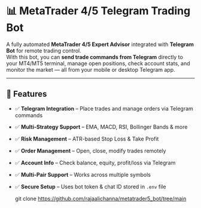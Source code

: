 # 📊 MetaTrader 4/5 Telegram Trading Bot  

A fully automated **MetaTrader 4/5 Expert Advisor** integrated with **Telegram Bot** for remote trading control.  
With this bot, you can **send trade commands from Telegram** directly to your MT4/MT5 terminal, manage open positions, check account stats, and monitor the market — all from your mobile or desktop Telegram app.  

---

## 🚀 Features  

- ✅ **Telegram Integration** – Place trades and manage orders via Telegram commands  
- ✅ **Multi-Strategy Support** – EMA, MACD, RSI, Bollinger Bands & more  
- ✅ **Risk Management** – ATR-based Stop Loss & Take Profit  
- ✅ **Order Management** – Open, close, modify trades remotely  
- ✅ **Account Info** – Check balance, equity, profit/loss via Telegram  
- ✅ **Multi-Pair Support** – Works across multiple symbols  
- ✅ **Secure Setup** – Uses bot token & chat ID stored in `.env` file  


   git clone https://github.com/rajaalichanna/metatrader5_bot/tree/main
